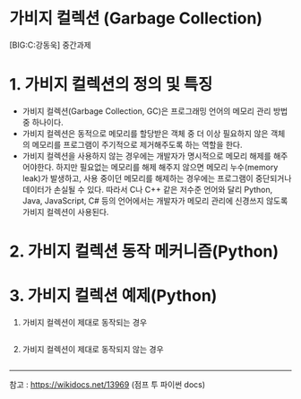 # 가비지 컬렉션 (Garbage Collection)
[BIG:C:강동욱] 중간과제

# 1. 가비지 컬렉션의 정의 및 특징
- 가비지 컬렉션(Garbage Collection, GC)은 프로그래밍 언어의 메모리 관리 방법 중 하나이다.
- 가비지 컬렉션은 동적으로 메모리를 할당받은 객체 중 더 이상 필요하지 않은 객체의 메모리를 프로그램이 주기적으로 제거해주도록 하는 역할을 한다.  
- 가비지 컬렉션을 사용하지 않는 경우에는 개발자가 명시적으로 메모리 해제를 해주어야한다. 하지만 필요없는 메모리를 해제 해주지 않으면 메모리 누수(memory leak)가 발생하고, 사용 중이던 메모리를 해제하는 경우에는 프로그램이 중단되거나 데이터가 손실될 수 있다. 따라서 C나 C++ 같은 저수준 언어와 달리 Python, Java, JavaScript, C# 등의 언어에서는 개발자가 메모리 관리에 신경쓰지 않도록 가비지 컬렉션이 사용된다.


# 2. 가비지 컬렉션 동작 메커니즘(Python) 

# 3. 가비지 컬렉션 예제(Python)
1. 가비지 컬렉션이 제대로 동작되는 경우
```python

```
   
2. 가비지 컬렉션이 제대로 동작되지 않는 경우
```python

```

***
참고 : https://wikidocs.net/13969 (점프 투 파이썬 docs)
